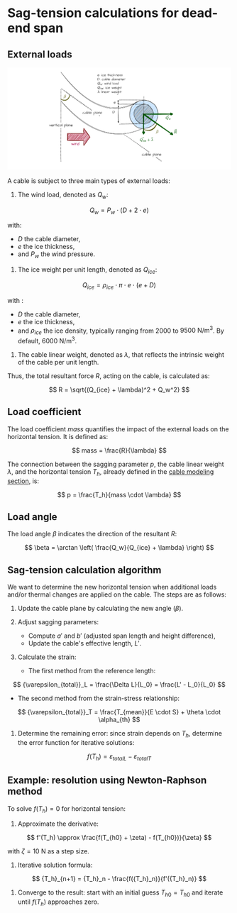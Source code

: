 # Sag-tension calculations for dead-end span

## External loads

![Image not available](./assets/cable_external_loads.drawio.png "External loads on cable image")

A cable is subject to three main types of external loads:

1. The wind load, denoted as $Q_w$:

$$ 
    Q_w = P_w \cdot (D + 2 \cdot e)
$$

with:
- $D$ the cable diameter, 
- $e$ the ice thickness,  
- and $P_w$ the wind pressure.

1. The ice weight per unit length, denoted as $Q_{ice}$:

$$
    Q_{ice} = \rho_{ice} \cdot \pi \cdot e \cdot (e + D)
$$

with :
- $D$ the cable diameter,
- $e$ the ice thickness,
- and $\rho_{ice}$ the ice density, typically ranging from $2000$ to $9500\ \mathrm{N/m^3}$. By default, $6000\ \mathrm{N/m^3}$.

1. The cable linear weight, denoted as $\lambda$, that reflects the intrinsic weight of the cable per unit length.

Thus, the total resultant force $R$, acting on the cable, is calculated as:

$$
    R = \sqrt{(Q_{ice} + \lambda)^2 + Q_w^2}
$$

## Load coefficient

The load coefficient $mass$ quantifies the impact of the external loads on the horizontal tension. It is defined as:

$$
    mass = \frac{R}{\lambda}
$$

The connection between the sagging parameter $p$, the cable linear weight $\lambda$, and the horizontal tension $T_h$,
already defined in the [cable modeling section](ug_cable_model.md), is:

$$
    p = \frac{T_h}{mass \cdot \lambda}
$$

## Load angle

The load angle $\beta$ indicates the direction of the resultant $R$:

$$
    \beta = \arctan \left( \frac{Q_w}{Q_{ice} + \lambda} \right)
$$

## Sag-tension calculation algorithm

We want to determine the new horizontal tension when additional loads and/or thermal changes are applied on the cable.
The steps are as follows:

1. Update the cable plane by calculating the new angle ($\beta$).

1. Adjust sagging parameters:
   - Compute $a'$ and $b'$ (adjusted span length and height difference),  
   - Update the cable's effective length, $L'$.

1. Calculate the strain:
   - The first method from the reference length:
   
$$ 
    {\varepsilon_{total}}_L = \frac{\Delta L}{L_0} = \frac{L' - L_0}{L_0}
$$
   
   - The second method from the strain-stress relationship:  
   
$$
   {\varepsilon_{total}}_T = \frac{T_{mean}}{E \cdot S} + \theta \cdot \alpha_{th}
$$

1. Determine the remaining error: since strain depends on $T_h$, determine the error function for iterative solutions:

$$
    f(T_h) = {\varepsilon_{total}}_L - {\varepsilon_{total}}_T
$$

## Example: resolution using Newton-Raphson method

To solve $f(T_h) = 0$ for horizontal tension:

1. Approximate the derivative:  

$$
    f'(T_h) \approx \frac{f(T_{h0} + \zeta) - f(T_{h0})}{\zeta}
$$

with $\zeta = 10\ \mathrm{N}$ as a step size.


1. Iterative solution formula:

$$
    {T_h}_{n+1} = {T_h}_n - \frac{f({T_h}_n)}{f'({T_h}_n)}
$$  

1. Converge to the result: start with an initial guess ${T_h}_0 = T_{h0}$ and iterate until $f(T_h)$ approaches zero.